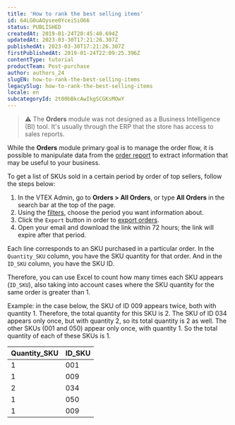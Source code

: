 ```yaml
---
title: 'How to rank the best selling items'
id: 64LG0uAOysee0YceiSiO66
status: PUBLISHED
createdAt: 2019-01-24T20:45:40.694Z
updatedAt: 2023-03-30T17:21:26.307Z
publishedAt: 2023-03-30T17:21:26.307Z
firstPublishedAt: 2019-01-24T22:09:25.396Z
contentType: tutorial
productTeam: Post-purchase
author: authors_24
slugEN: how-to-rank-the-best-selling-items
legacySlug: how-to-rank-the-best-selling-items
locale: en
subcategoryId: 2t00bBkcAwIkgSCGKsMOwY
---
```


> ⚠️ The **Orders** module was not designed as a Business Intelligence (BI) tool. It's usually through the ERP that the store has access to sales reports.

While the **Orders** module primary goal is to manage the order flow, it is possible to manipulate data from the [order report](/en/tutorial/planilha-de-pedidos) to extract information that may be useful to your business.

To get a list of SKUs sold in a certain period by order of top sellers, follow the steps below:

1. In the VTEX Admin, go to **Orders > All Orders**, or type **All Orders** in the search bar at the top of the page.
2. Using the [filters](/en/tutorial/filtrar-todos-pedidos--tutorials_192), choose the period you want information about. 
3. Click the `Export` button in order to [export orders](/en/tutorial/exportacao-de-pedidos-gerenciamento-de-pedidos--tutorials_6417).
4. Open your email and download the link within 72 hours; the link will expire after that period.

Each line corresponds to an SKU purchased in a particular order. In the `Quantity_SKU` column, you have the SKU quantity for that order. And in the `ID_SKU` column, you have the SKU ID.

Therefore, you can use Excel to count how many times each SKU appears (`ID_SKU`), also taking into account cases where the SKU quantity for the same order is greater than 1.

Example: in the case below, the SKU of ID 009 appears twice, both with quantity 1. Therefore, the total quantity for this SKU is 2. The SKU of ID 034 appears only once, but with quantity 2, so its total quantity is 2 as well. The other SKUs (001 and 050) appear only once, with quantity 1. So the total quantity of each of these SKUs is 1.

| Quantity_SKU | ID_SKU |
| ---------- | ---------- |
| 1 | 001 |
| 1 | 009 |
| 2 | 034 |
| 1 | 050 |
| 1 | 009 |
